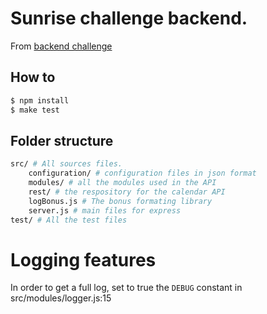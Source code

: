 # Sunrise challenge backend. 


From [backend challenge](https://github.com/sunrise/jobs/blob/master/instructions/backend-engineer.md)


## How to 

```bash
$ npm install 
$ make test
```

## Folder structure 

```bash
src/ # All sources files.
	configuration/ # configuration files in json format
	modules/ # all the modules used in the API
	rest/ # the respository for the calendar API
	logBonus.js # The bonus formating library
	server.js # main files for express
test/ # All the test files 
```

# Logging features

In order to get a full log, set to true the `DEBUG` constant in src/modules/logger.js:15



